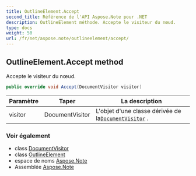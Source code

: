 ```yaml
---
title: OutlineElement.Accept
second_title: Référence de l'API Aspose.Note pour .NET
description: OutlineElement méthode. Accepte le visiteur du nœud.
type: docs
weight: 50
url: /fr/net/aspose.note/outlineelement/accept/
---
```

## OutlineElement.Accept method

Accepte le visiteur du nœud.

```csharp
public override void Accept(DocumentVisitor visitor)
```

| Paramètre | Taper | La description |
| --- | --- | --- |
| visitor | DocumentVisitor | L'objet d'une classe dérivée de la[`DocumentVisitor`](../../documentvisitor/) . |

### Voir également

* class [DocumentVisitor](../../documentvisitor/)
* class [OutlineElement](../)
* espace de noms [Aspose.Note](../../outlineelement/)
* Assemblée [Aspose.Note](../../../)



